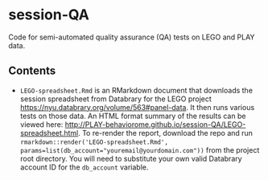 # session-QA
Code for semi-automated quality assurance (QA) tests on LEGO and PLAY data.

## Contents

- `LEGO-spreadsheet.Rmd` is an RMarkdown document that downloads the session spreadsheet from Databrary for the LEGO project <https://nyu.databrary.org/volume/563#panel-data>.
It then runs various tests on those data. An HTML format summary of the results can be viewed here: <http://PLAY-behaviorome.github.io/session-QA/LEGO-spreadsheet.html>. To re-render the report, download the repo and run `rmarkdown::render('LEGO-spreadsheet.Rmd', params=list(db_account="youremail@yourdomain.com"))` from the project root directory. You will need to substitute your own valid Databrary account ID for the `db_account` variable.
